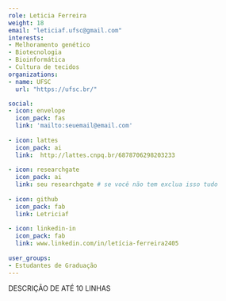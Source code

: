 ```yaml
---
role: Leticia Ferreira  
weight: 18
email: "leticiaf.ufsc@gmail.com"
interests:
- Melhoramento genético
- Biotecnologia  
- Bioinformática 
- Cultura de tecidos
organizations:
- name: UFSC
  url: "https://ufsc.br/"

social:
- icon: envelope
  icon_pack: fas
  link: 'mailto:seuemail@email.com'
  
- icon: lattes
  icon_pack: ai
  link:  http://lattes.cnpq.br/6878706298203233
  
- icon: researchgate
  icon_pack: ai
  link: seu researchgate # se você não tem exclua isso tudo
  
- icon: github
  icon_pack: fab
  link: Letriciaf
  
- icon: linkedin-in
  icon_pack: fab
  link: www.linkedin.com/in/letícia-ferreira2405
  
user_groups:
- Estudantes de Graduação
---
```


DESCRIÇÃO DE ATÉ 10 LINHAS
